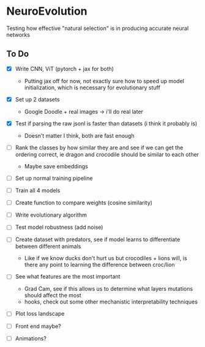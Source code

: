 # NeuroEvolution
Testing how effective "natural selection" is in producing accurate neural networks 


## To Do 
- [x] Write CNN, ViT (pytorch + jax for both)
    - Putting jax off for now, not exactly sure how to speed up model initialization, which is necessary for evolutionary stuff
- [x] Set up 2 datasets 
    - Google Doodle + real images -> i'll do real later
- [x] Test if parsing the raw jsonl is faster than datasets (i think it probably is)
    - Doesn't matter I think, both are fast enough 
- [ ] Rank the classes by how similar they are and see if we can get the ordering correct, ie dragon and crocodile should be similar to each other 
    - Maybe save embeddings 
- [ ] Set up normal training pipeline 
- [ ] Train all 4 models 
- [ ] Create function to compare weights (cosine similarity) 
- [ ] Write evolutionary algorithm
- [ ] Test model robustness (add noise)
- [ ] Create dataset with predators, see if model learns to differentiate between different animals 
    - Like if we know ducks don't hurt us but crocodiles + lions will, is there any point to learning the difference between croc/lion
- [ ] See what features are the most important 
    - Grad Cam, see if this allows us to determine what layers mutations should affect the most  
    - hooks, check out some other mechanistic interpretability techniques 
- [ ] Plot loss landscape
- [ ] Front end maybe? 
- [ ] Animations? 

